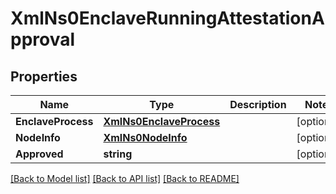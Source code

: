 # XmlNs0EnclaveRunningAttestationApproval

## Properties

Name | Type | Description | Notes
------------ | ------------- | ------------- | -------------
**EnclaveProcess** | [**XmlNs0EnclaveProcess**](xml_ns0_enclaveProcess.md) |  | [optional] 
**NodeInfo** | [**XmlNs0NodeInfo**](xml_ns0_nodeInfo.md) |  | [optional] 
**Approved** | **string** |  | [optional] 

[[Back to Model list]](../README.md#documentation-for-models) [[Back to API list]](../README.md#documentation-for-api-endpoints) [[Back to README]](../README.md)


